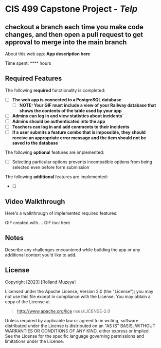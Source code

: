 # CIS 499 Capstone Project - *Telp*

## checkout a branch each time you make code changes, and then open a pull request to get approval to merge into the main branch

About this web app: **App description here**

Time spent: **** hours

## Required Features

The following **required** functionality is completed:

<!-- Make sure to check off completed functionality below -->
- [ ] **The web app is connected to a PostgreSQL database**
  - [ ] **NOTE: Your GIF must include a view of your Railway database that shows the contents of the table used by your app**
- [ ] **Admins can log in and view statistics about incidents`**
- [ ] **Admins should be authenticated into the app**
- [ ] **Teachers can log in and add comments to their incidents**
- [ ] **If a user submits a feature combo that is impossible, they should receive an appropriate error message and the item should not be saved to the database**

The following **optional** features are implemented:

- [ ] Selecting particular options prevents incompatible options from being selected even before form submission

The following **additional** features are implemented:

- [ ] 

## Video Walkthrough

Here's a walkthrough of implemented required features:

<!-- Replace this with whatever GIF tool you used! -->
GIF created with ...  GIF tool here
<!-- Recommended tools:
[Kap](https://getkap.co/) for macOS
[ScreenToGif](https://www.screentogif.com/) for Windows
[peek](https://github.com/phw/peek) for Linux. -->

## Notes

Describe any challenges encountered while building the app or any additional context you'd like to add.

## License

Copyright [2023] [Rolland Muzeya]

Licensed under the Apache License, Version 2.0 (the "License"); you may not use this file except in compliance with the License. You may obtain a copy of the License at

> http://www.apache.org/lice
nses/LICENSE-2.0

Unless required by applicable law or agreed to in writing, software distributed under the License is distributed on an "AS IS" BASIS, WITHOUT WARRANTIES OR CONDITIONS OF ANY KIND, either express or implied. See the License for the specific language governing permissions and limitations under the License.

